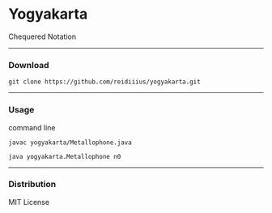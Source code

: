 # Yogyakarta
Chequered Notation

---

### Download

    git clone https://github.com/reidiiius/yogyakarta.git

---

### Usage
command line

    javac yogyakarta/Metallophone.java

    java yogyakarta.Metallophone n0

---

### Distribution
MIT License


